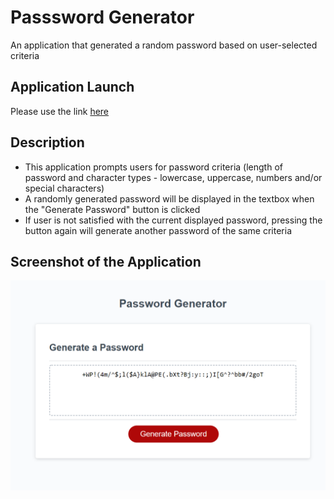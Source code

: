 # Passsword Generator
An application that generated a random password based on user-selected criteria

## Application Launch
Please use the link [here](https://zanhong.github.io/3-password-generator/)

## Description
- This application prompts users for password criteria (length of password and character types - lowercase, uppercase, numbers and/or special characters)
- A randomly generated password will be displayed in the textbox when the "Generate Password" button is clicked
- If user is not satisfied with the current displayed password, pressing the button again will generate another password of the same criteria

## Screenshot of the Application
![password generator](password-generator.PNG)
